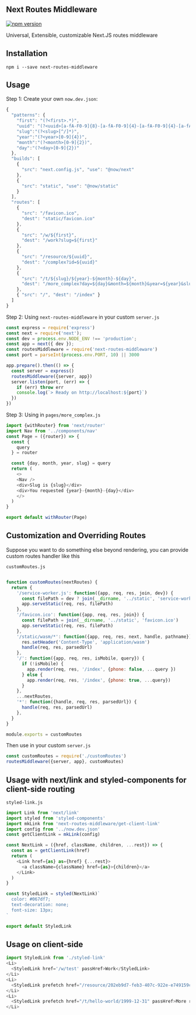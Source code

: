 ## Next Routes Middleware

[![npm version](https://d25lcipzij17d.cloudfront.net/badge.svg?id=js&type=6&v=3.0.0&x2=0)](https://www.npmjs.com/package/next-routes-middleware)

Universal, Extensible, customizable Next.JS routes middleware

## Installation

```
npm i --save next-routes-middleware
```

## Usage

Step 1: Create your own `now.dev.json`:

```js
{
  "patterns": {
    "first": "(?<first>.*)",
    "uuid": "(?<uuid>[a-fA-F0-9]{8}-[a-fA-F0-9]{4}-[a-fA-F0-9]{4}-[a-fA-F0-9]{4}-[a-fA-F0-9]{12}){1}",
    "slug":"(?<slug>[^/]*)",
    "year":"(?<year>[0-9]{4})",
    "month":"(?<month>[0-9]{2})",
    "day":"(?<day>[0-9]{2})"
  },
  "builds": [
    {
      "src": "next.config.js", "use": "@now/next"
    },
    {
      "src": "static", "use": "@now/static"
    }
  ],
  "routes": [
    {
      "src": "/favicon.ico",
      "dest": "static/favicon.ico"
    },
    { 
      "src": "/w/${first}", 
      "dest": "/work?slug=${first}" 
    },
    { 
      "src": "/resource/${uuid}", 
      "dest": "/complex?id=${uuid}" 
    },
    { 
      "src": "/t/${slug}/${year}-${month}-${day}", 
      "dest": "/more_complex?day=${day}&month=${month}&year=${year}&slug=${slug}" 
    },
    { "src": "/", "dest": "/index" }
  ]
}

```

Step 2: Using `next-routes-middleware` in your custom `server.js`

```js
const express = require('express')
const next = require('next');
const dev = process.env.NODE_ENV !== 'production';
const app = next({ dev });
const routesMiddleware = require('next-routes-middleware')
const port = parseInt(process.env.PORT, 10) || 3000

app.prepare().then(() => {
  const server = express()
  routesMiddleware({server, app})
  server.listen(port, (err) => {
    if (err) throw err
    console.log(`> Ready on http://localhost:${port}`)
  })
})

```

Step 3: Using in `pages/more_complex.js`

```js
import {withRouter} from 'next/router'
import Nav from '../components/nav'
const Page = ({router}) => {
  const {
    query
  } = router

  const {day, month, year, slug} = query
  return (
    <>
    <Nav />
    <div>Slug is {slug}</div>
    <div>You requested {year}-{month}-{day}</div>
    </>
  )
}

export default withRouter(Page)
```

## Customization and Overriding Routes

Suppose you want to do something else beyond rendering, you can provide custom routes handler like this

`customRoutes.js`
```js

function customRoutes(nextRoutes) {
  return {
    '/service-worker.js': function({app, req, res, join, dev}) {
      const filePath = dev ? join(__dirname, '../static', 'service-worker.dev.js'): join(__dirname, '../static', 'service-worker.js')
      app.serveStatic(req, res, filePath)
    },
    '/favicon.ico': function({app, req, res, join}) {
      const filePath = join(__dirname, '../static', 'favicon.ico')
      app.serveStatic(req, res, filePath)
    },
    '/static/wasm/*': function({app, req, res, next, handle, pathname}) {
      res.setHeader('Content-Type', 'application/wasm')
      handle(req, res, parsedUrl)
    },    
    '/': function({app, req, res, isMobile, query}) {
      if (!isMobile) {
        app.render(req, res, '/index', {phone: false, ...query })
      } else {
        app.render(req, res, '/index', {phone: true, ...query})
      }
    },    
    ...nextRoutes,
    '*': function({handle, req, res, parsedUrl}) {
      handle(req, res, parsedUrl)
    },
  }
}

module.exports = customRoutes
```

Then use in your custom `server.js`

```js
const customRoutes = require('./customRoutes')
routesMiddleware({server, app}, customRoutes)
```

## Usage with next/link and styled-components for client-side routing

`styled-link.js`
```js
import Link from 'next/link'
import styled from 'styled-components'
import mkLink from 'next-routes-middleware/get-client-link'
import config from '../now.dev.json'
const getClientLink = mkLink(config)

const NextLink = ({href, className, children, ...rest}) => {
  const as = getClientLink(href)
  return (
    <Link href={as} as={href} {...rest}>
      <a className={className} href={as}>{children}</a>
    </Link>
  )
}

const StyledLink = styled(NextLink)`
  color: #067df7;
  text-decoration: none;
  font-size: 13px;
`

export default StyledLink
```

## Usage on client-side

```js
import StyledLink from './styled-link'
<Li>
  <StyledLink href='/w/test' passHref>Work</StyledLink>
</Li>
<Li>
  <StyledLink prefetch href="/resource/202eb9d7-feb3-407c-922e-e749159cb3ec" passHref>Resource</StyledLink>
</Li>
<Li>
  <StyledLink prefetch href="/t/hello-world/1999-12-31" passHref>More resource</StyledLink>
</Li>
```
